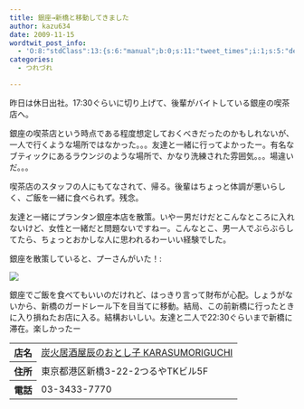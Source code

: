 ```yaml
---
title: 銀座→新橋と移動してきました
author: kazu634
date: 2009-11-15
wordtwit_post_info:
  - 'O:8:"stdClass":13:{s:6:"manual";b:0;s:11:"tweet_times";i:1;s:5:"delay";i:0;s:7:"enabled";i:1;s:10:"separation";s:2:"60";s:7:"version";s:3:"3.7";s:14:"tweet_template";b:0;s:6:"status";i:2;s:6:"result";a:0:{}s:13:"tweet_counter";i:2;s:13:"tweet_log_ids";a:1:{i:0;i:4929;}s:9:"hash_tags";a:0:{}s:8:"accounts";a:1:{i:0;s:7:"kazu634";}}'
categories:
  - つれづれ

---
```

<div class="section">
<p>
    昨日は休日出社。17:30ぐらいに切り上げて、後輩がバイトしている銀座の喫茶店へ。
</p>
  
<p>
    銀座の喫茶店という時点である程度想定しておくべきだったのかもしれないが、一人で行くような場所ではなかった。。。友達と一緒に行ってよかったー。有名なブティックにあるラウンジのような場所で、かなり洗練された雰囲気。。。場違いだ。。。
</p>
  
<p>
    喫茶店のスタッフの人にもてなされて、帰る。後輩はちょっと体調が悪いらしく、ご飯を一緒に食べられず。残念。
</p>
  
<p>
    友達と一緒にプランタン銀座本店を散策。いやー男だけだとこんなところに入れないけど、女性と一緒だと問題ないですねー。こんなとこ、男一人でぶらぶらしてたら、ちょっとおかしな人に思われるわーいい経験でした。
</p>
  
<p>
    銀座を散策していると、プーさんがいた！:
</p>
  
<p>
<center>
</center>
</p>
  
<p>
<a href="http://flickr.com/photos/42332031@N02/4104629408/" onclick="__gaTracker('send', 'event', 'outbound-article', 'http://flickr.com/photos/42332031@N02/4104629408/', '');" title="Poo@銀座"><img src="http://farm3.static.flickr.com/2674/4104629408_4cd329f47b.jpg" /></a>
</p></p> 
  
<p>
    銀座でご飯を食べてもいいのだけれど、はっきり言って財布が心配。しょうがないから、新橋のガードレール下を目当てに移動。結局、この前新橋に行ったときに入り損ねたお店に入る。結構おいしい。友達と二人で22:30ぐらいまで新橋に滞在。楽しかったー
</p>
  
<table>
<tr>
<th>
        店名
</th>
      
<td>
<a href="http://www.hotpepper.jp/strJ000716243/?vos=nhppalsa000016" onclick="__gaTracker('send', 'event', 'outbound-article', 'http://www.hotpepper.jp/strJ000716243/?vos=nhppalsa000016', '炭火居酒屋辰のおとし子 KARASUMORIGUCHI');" target="_blank">炭火居酒屋辰のおとし子 KARASUMORIGUCHI</a>
</td>
</tr>
    
<tr>
<th>
        住所
</th>
      
<td>
        東京都港区新橋3-22-2つるやTKビル5F
</td>
</tr>
    
<tr>
<th>
        電話
</th>
      
<td>
        03-3433-7770
</td>
</tr>
</table>
</div>

